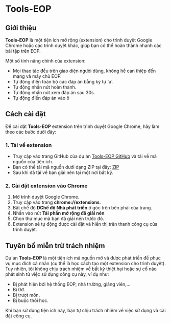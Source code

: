 # Tools-EOP

## Giới thiệu
**Tools-EOP** là một tiện ích mở rộng (extension) cho trình duyệt Google Chrome hoặc các trình duyệt khác, giúp bạn có thể hoàn thành nhanh các bài tập trên EOP.

Một số tính năng chính của extension:
- Mọi thao tác đều trên giao diện người dùng, không hề can thiệp đến mạng và máy chủ EOP.
- Tự động điền toàn bộ các đáp án bằng ký tự 'a'.
- Tự động nhấn nút hoàn thành.
- Tự động nhấn nút xem đáp án sau 30s.
- Tự động điền đáp án vào ô

## Cách cài đặt

Để cài đặt **Tools-EOP** extension trên trình duyệt Google Chrome, hãy làm theo các bước dưới đây:

### 1. Tải về extension
- Truy cập vào trang GitHub của dự án [Tools-EOP GitHub](https://github.com/vuquan2005/Tools-EOP) và tải về mã nguồn của tiện ích.
- Bạn có thể tải mã nguồn dưới dạng ZIP tại đây: [ZIP](https://github.com/vuquan2005/Tools-EOP/archive/refs/heads/main.zip)
- Sau khi đã tải về bạn giải nén tại một nơi bất kỳ.

### 2. Cài đặt extension vào Chrome
1. Mở trình duyệt Google Chrome.
2. Truy cập vào trang **chrome://extensions**.
3. Bật chế độ **DChế độ Nhà phát triển**  ở góc trên bên phải của trang.
4. Nhấn vào nút **Tải phần mở rộng đã giải nén**
5. Chọn thư mục mà bạn đã giải nén trước đó.
6. Extension sẽ tự động được cài đặt và hiển thị trên thanh công cụ của trình duyệt.

## Tuyên bố miễn trừ trách nhiệm
Dự án **Tools-EOP** là một tiện ích mã nguồn mở và được phát triển để phục vụ mục đích cá nhân (cụ thể là học cách tạo một extension cho trình duyệt). Tuy nhiên, tôi không chịu trách nhiệm về bất kỳ thiệt hại hoặc sự cố nào phát sinh từ việc sử dụng công cụ này, ví dụ như:

- Bị phát hiện bởi hệ thống EOP, nhà trường, giảng viên,...
- Bị 0đ.
- Bị trượt môn.
- Bị buộc thôi học.

Khi bạn sử dụng tiện ích này, bạn tự chịu trách nhiệm về việc sử dụng và cài đặt công cụ.
